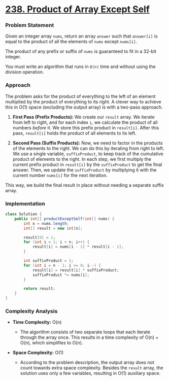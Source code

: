 # <a href="https://leetcode.com/problems/product-of-array-except-self/" target="_blank">238. Product of Array Except Self</a>

### Problem Statement
Given an integer array `nums`, return an array `answer` such that `answer[i]` is equal to the product of all the elements of `nums` except `nums[i]`.

The product of any prefix or suffix of `nums` is guaranteed to fit in a 32-bit integer.

You must write an algorithm that runs in `O(n)` time and without using the division operation.

### Approach
The problem asks for the product of everything to the left of an element multiplied by the product of everything to its right. A clever way to achieve this in O(1) space (excluding the output array) is with a two-pass approach.

1.  **First Pass (Prefix Products):** We create our `result` array. We iterate from left to right, and for each index `i`, we calculate the product of all numbers *before* it. We store this prefix product in `result[i]`. After this pass, `result[i]` holds the product of all elements to its left.

2.  **Second Pass (Suffix Products):** Now, we need to factor in the products of the elements to the right. We can do this by iterating from right to left. We use a single variable, `suffixProduct`, to keep track of the cumulative product of elements to the right. In each step, we first multiply the current prefix product in `result[i]` by the `suffixProduct` to get the final answer. Then, we update the `suffixProduct` by multiplying it with the current number `nums[i]` for the next iteration.

This way, we build the final result in place without needing a separate suffix array.

### Implementation
```java
class Solution {
    public int[] productExceptSelf(int[] nums) {
        int n = nums.length;
        int[] result = new int[n];

        result[0] = 1;
        for (int i = 1; i < n; i++) {
            result[i] = nums[i - 1] * result[i - 1];
        }

        int suffixProduct = 1;
        for (int i = n - 1; i >= 0; i--) {
            result[i] = result[i] * suffixProduct;
            suffixProduct *= nums[i];
        }

        return result;
    }
}
```

### Complexity Analysis
- **Time Complexity:** O(n)
  - The algorithm consists of two separate loops that each iterate through the array once. This results in a time complexity of O(n) + O(n), which simplifies to O(n).

- **Space Complexity:** O(1)
  - According to the problem description, the output array does not count towards extra space complexity. Besides the `result` array, the solution uses only a few variables, resulting in O(1) auxiliary space.

